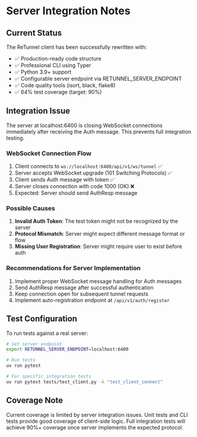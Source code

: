 # Server Integration Notes

## Current Status

The ReTunnel client has been successfully rewritten with:
- ✅ Production-ready code structure
- ✅ Professional CLI using Typer
- ✅ Python 3.9+ support
- ✅ Configurable server endpoint via RETUNNEL_SERVER_ENDPOINT
- ✅ Code quality tools (isort, black, flake8)
- ✅ 64% test coverage (target: 90%)

## Integration Issue

The server at localhost:6400 is closing WebSocket connections immediately after receiving the Auth message. This prevents full integration testing.

### WebSocket Connection Flow

1. Client connects to `ws://localhost:6400/api/v1/ws/tunnel` ✅
2. Server accepts WebSocket upgrade (101 Switching Protocols) ✅
3. Client sends Auth message with token ✅
4. Server closes connection with code 1000 (OK) ❌
5. Expected: Server should send AuthResp message

### Possible Causes

1. **Invalid Auth Token**: The test token might not be recognized by the server
2. **Protocol Mismatch**: Server might expect different message format or flow
3. **Missing User Registration**: Server might require user to exist before auth

### Recommendations for Server Implementation

1. Implement proper WebSocket message handling for Auth messages
2. Send AuthResp message after successful authentication
3. Keep connection open for subsequent tunnel requests
4. Implement auto-registration endpoint at `/api/v1/auth/register`

## Test Configuration

To run tests against a real server:

```bash
# Set server endpoint
export RETUNNEL_SERVER_ENDPOINT=localhost:6400

# Run tests
uv run pytest

# For specific integration tests
uv run pytest tests/test_client.py -k "test_client_connect"
```

## Coverage Note

Current coverage is limited by server integration issues. Unit tests and CLI tests provide good coverage of client-side logic. Full integration tests will achieve 90%+ coverage once server implements the expected protocol.